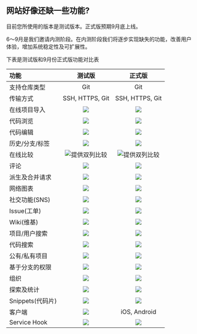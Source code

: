 ## 网站好像还缺一些功能?

目前您所使用的版本是测试版本。正式版预期9月底上线。

6～9月是我们邀请内测阶段。在内测阶段我们将逐步实现缺失的功能，改善用户体验，增加系统稳定性及可扩展性。


下表是测试版和9月份正式版功能对比表

| 功能 | 测试版 | 正式版 |
| :----------- | :-----------: | :-----------: |
| 支持仓库类型 | Git | Git |
| 传输方式 | SSH, HTTPS, Git | SSH, HTTPS, Git |
| 在线项目导入 | ![](/images/ok.png) | ![](/images/ok.png) |
| 代码浏览 | ![](/images/ok.png) | ![](/images/ok.png) |
| 代码编辑 | ![](/images/cross.png) | ![](/images/ok.png) |
| 历史/分支/标签 | ![](/images/ok.png) | ![](/images/ok.png) |
| 在线比较 | ![提供双列比较](/images/ok.png) | ![提供双列比较](/images/ok.png) |
| 评论 | ![](/images/ok.png) | ![](/images/ok.png) |
| 派生及合并请求 | ![](/images/ok.png) | ![](/images/ok.png) |
| 网络图表 | ![](/images/ok.png) | ![](/images/ok.png) |
| 社交功能(SNS) | ![](/images/ok.png) | ![](/images/ok.png) |
| Issue(工单) | ![](/images/ok.png) | ![](/images/ok.png) |
| Wiki(维基) | ![](/images/ok.png) | ![](/images/ok.png) |
| 项目/用户搜索 | ![](/images/ok.png) | ![](/images/ok.png) |
| 代码搜索 | ![](/images/cross.png) | ![](/images/ok.png) |
| 公有/私有项目 | ![](/images/ok.png) | ![](/images/ok.png) |
| 基于分支的权限 | ![](/images/cross.png) | ![](/images/ok.png) |
| 组织 | ![](/images/cross.png) | ![](/images/ok.png) |
| 探索及统计 | ![](/images/ok.png) | ![](/images/ok.png) |
| Snippets(代码片) | ![](/images/cross.png) | ![](/images/ok.png) |
| 客户端 | ![](/images/cross.png) | iOS, Android |
| Service Hook | ![](/images/cross.png) | ![](/images/ok.png) |